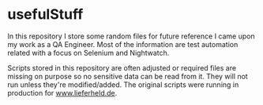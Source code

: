 # usefulStuff

In this repository I store some random files for future reference I came upon my work as a QA Engineer. Most of the information are test automation related with a focus on Selenium and Nightwatch.

Scripts stored in this repository are often adjusted or required files are missing on purpose so no sensitive data can be read from it. They will not run unless they're modified/added. The original scripts were running in production for www.lieferheld.de.
